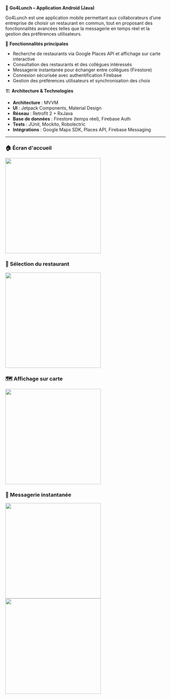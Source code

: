 📱 **Go4Lunch – Application Android (Java)**

Go4Lunch est une application mobile permettant aux collaborateurs d’une entreprise de choisir un restaurant en commun, tout en proposant des fonctionnalités avancées telles que la messagerie en temps réel et la gestion des préférences utilisateurs.

🚀 **Fonctionnalités principales**
- Recherche de restaurants via Google Places API et affichage sur carte interactive
- Consultation des restaurants et des collègues intéressés
- Messagerie instantanée pour échanger entre collègues (Firestore)
- Connexion sécurisée avec authentification Firebase
- Gestion des préférences utilisateurs et synchronisation des choix

🏗️ **Architecture & Technologies**
- **Architecture** : MVVM
- **UI** : Jetpack Components, Material Design
- **Réseau** : Retrofit 2 + RxJava
- **Base de données** : Firestore (temps réel), Firebase Auth
- **Tests** : JUnit, Mockito, Robolectric
- **Intégrations** : Google Maps SDK, Places API, Firebase Messaging

---

### 🏠 Écran d'accueil
<p float="left">
  <img src="https://github.com/user-attachments/assets/738fa021-e57f-4108-addb-c588d15627ac" width="300" />
</p>

### 📍 Sélection du restaurant
<p float="left">
  <img src="https://github.com/user-attachments/assets/d7d086b2-4edb-4792-8ca9-167021acba87" width="300" />
</p>

### 🗺️ Affichage sur carte
<p float="left">
  <img src="https://github.com/user-attachments/assets/2bfbcb4c-8d22-4ced-9e64-180c2325e962" width="300" />
</p>

### 💬 Messagerie instantanée
<p float="left">
  <img src="https://github.com/user-attachments/assets/8937d72c-cbe1-445e-871f-56c8b1b1db40" width="300" />
  <img src="https://github.com/user-attachments/assets/304a516b-850c-45ef-a8e6-76a0217a4cec" width="300" />
</p>
